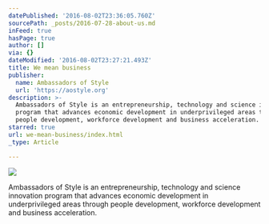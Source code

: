 ```yaml
---
datePublished: '2016-08-02T23:36:05.760Z'
sourcePath: _posts/2016-07-28-about-us.md
inFeed: true
hasPage: true
author: []
via: {}
dateModified: '2016-08-02T23:27:21.493Z'
title: We mean business
publisher:
  name: Ambassadors of Style
  url: 'https://aostyle.org'
description: >-
  Ambassadors of Style is an entrepreneurship, technology and science innovation
  program that advances economic development in underprivileged areas through
  people development, workforce development and business acceleration.
starred: true
url: we-mean-business/index.html
_type: Article

---
```

![](https://the-grid-user-content.s3-us-west-2.amazonaws.com/f0a8777e-b232-4d87-a23e-56c3434be95f.jpg)

Ambassadors of Style is an entrepreneurship, technology and science innovation program that advances economic development in underprivileged areas through people development, workforce development and business acceleration.